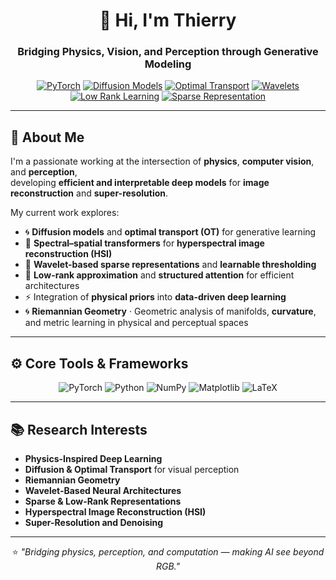 <!-- Header -->
<div align="center">

# 👋 Hi, I'm Thierry  
### Bridging **Physics**, **Vision**, and **Perception** through Generative Modeling  

[![PyTorch](https://img.shields.io/badge/-PyTorch-EE4C2C?logo=pytorch&logoColor=white&style=flat-square)](https://pytorch.org/)
[![Diffusion Models](https://img.shields.io/badge/-Diffusion%20Models-5A5A5A?style=flat-square)](#)
[![Optimal Transport](https://img.shields.io/badge/-Optimal%20Transport-1E90FF?style=flat-square)](#)
[![Wavelets](https://img.shields.io/badge/-Wavelets-2E8B57?style=flat-square)](#)
[![Low Rank Learning](https://img.shields.io/badge/-Low%20Rank%20Approximation-8A2BE2?style=flat-square)](#)
[![Sparse Representation](https://img.shields.io/badge/-Sparse%20Representation-FF8C00?style=flat-square)](#)

</div>

---

## 🧩 About Me

I'm a passionate working at the intersection of **physics**, **computer vision**, and **perception**,  
developing **efficient and interpretable deep models** for **image reconstruction** and **super-resolution**.

My current work explores:

- 🌀 **Diffusion models** and **optimal transport (OT)** for generative learning  
- 🌈 **Spectral–spatial transformers** for **hyperspectral image reconstruction (HSI)**  
- 🌊 **Wavelet-based sparse representations** and **learnable thresholding**  
- 🧩 **Low-rank approximation** and **structured attention** for efficient architectures  
- ⚡ Integration of **physical priors** into **data-driven deep learning**
- 🌀 **Riemannian Geometry** · Geometric analysis of manifolds, **curvature**, and metric learning in physical and perceptual spaces


---

## ⚙️ Core Tools & Frameworks

<div align="center">

![PyTorch](https://img.shields.io/badge/PyTorch-%23EE4C2C.svg?style=for-the-badge&logo=PyTorch&logoColor=white)
![Python](https://img.shields.io/badge/Python-%233776AB.svg?style=for-the-badge&logo=python&logoColor=white)
![NumPy](https://img.shields.io/badge/Numpy-%23013243.svg?style=for-the-badge&logo=numpy&logoColor=white)
![Matplotlib](https://img.shields.io/badge/Matplotlib-%23ffffff.svg?style=for-the-badge&logo=Matplotlib&logoColor=black)
![LaTeX](https://img.shields.io/badge/LaTeX-%23008080.svg?style=for-the-badge&logo=latex&logoColor=white)

</div>

---

## 📚 Research Interests

- **Physics-Inspired Deep Learning**  
- **Diffusion & Optimal Transport** for visual perception
- **Riemannian Geometry** 
- **Wavelet-Based Neural Architectures**  
- **Sparse & Low-Rank Representations**  
- **Hyperspectral Image Reconstruction (HSI)**  
- **Super-Resolution and Denoising**  

---

<div align="center">
  
⭐ *"Bridging physics, perception, and computation — making AI see beyond RGB."*

</div>
